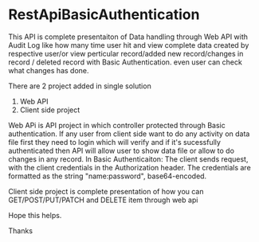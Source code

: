 # RestApiBasicAuthentication

This API is complete presentaiton of Data handling through Web API with Audit Log like how many time user hit and view complete data created by respective user/or view perticular record/added new record/changes in record / deleted record with Basic Authentication. even user can check what changes has done.

There are 2 project added in single solution 
1) Web API
2) Client side project

Web APi is API project in which controller protected through Basic authentication. If any user from client side want to do any activity on data file first they need to login which will verify and if it's sucessfully authenticated then API will allow user to show data file or allow to do changes in any record. In Basic Authenticaiton: The client sends request, with the client credentials in the Authorization header. The credentials are formatted as the string "name:password", base64-encoded.

Client side project is complete presentation of how you can GET/POST/PUT/PATCH and DELETE item through web api

Hope this helps.

Thanks
